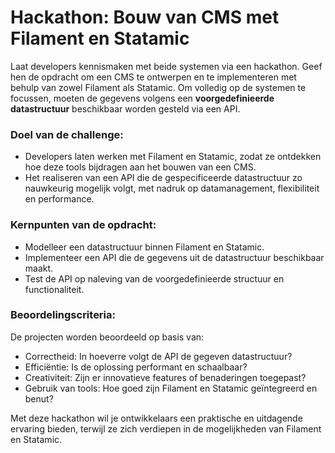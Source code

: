 
# Hackathon: Bouw van CMS met Filament en Statamic
Laat developers kennismaken met beide systemen via een hackathon. Geef hen de opdracht om een CMS te ontwerpen en te implementeren met behulp van zowel Filament als Statamic. Om volledig op de systemen te focussen, moeten de gegevens volgens een **voorgedefinieerde datastructuur** beschikbaar worden gesteld via een API.

### Doel van de challenge:

* Developers laten werken met Filament en Statamic, zodat ze ontdekken hoe deze tools bijdragen aan het bouwen van een CMS.
* Het realiseren van een API die de gespecificeerde datastructuur zo nauwkeurig mogelijk volgt, met nadruk op datamanagement, flexibiliteit en performance.

### Kernpunten van de opdracht:

* Modelleer een datastructuur binnen Filament en Statamic.
* Implementeer een API die de gegevens uit de datastructuur beschikbaar maakt.
* Test de API op naleving van de voorgedefinieerde structuur en functionaliteit.

### Beoordelingscriteria:
De projecten worden beoordeeld op basis van:

* Correctheid: In hoeverre volgt de API de gegeven datastructuur?
* Efficiëntie: Is de oplossing performant en schaalbaar?
* Creativiteit: Zijn er innovatieve features of benaderingen toegepast?
* Gebruik van tools: Hoe goed zijn Filament en Statamic geïntegreerd en benut?

Met deze hackathon wil je ontwikkelaars een praktische en uitdagende ervaring bieden, terwijl ze zich verdiepen in de mogelijkheden van Filament en Statamic.
